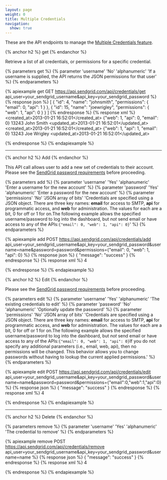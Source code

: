 ```yaml
---
layout: page
weight: 0
title: Multiple Credentials
navigation:
  show: true
---
```


These are the API endpoints to manage the [Multiple Credentials feature]({{root_url}}/User_Guide/Settings/multiple_credentials.html).

{% anchor h2 %}
get 
{% endanchor %}

Retrieve a list of all credentials, or permissions for a specific credential.


{% parameters get %}
 {% parameter 'username' 'No' 'alphanumeric' 'If a username is supplied, the API returns the JSON permissions for that user' %}
{% endparameters %}


{% apiexample get GET https://api.sendgrid.com/api/credentials/get api_user=your_sendgrid_username&api_key=your_sendgrid_password %}
  {% response json %}
[
  {
    "id": 4,
    "name": "johnsmith",
    "permissions": {
      "email": 0,
      "api": 1
    }
  },
  {
    "id": 15,
    "name": "joewrigley",
    "permissions": {
      "web": 1,
      "api": 0
    }
  }
]
  {% endresponse %}
  {% response xml %}
<credentials>
   <credential>
      <created_at>2013-01-21 16:52:01</created_at>
      <permissions>
         {"web": 1, "api": 0, "email": 0}
         <permissions>
            <id>13243</id>
            <name>John Smith</name>
            <updated_at>2013-01-21 16:52:01</updated_at>
         </permissions>
         <credential>
            <created_at>2013-01-21 16:52:01</created_at>
            <permissions>
               {"web": 1, "api": 1, "email": 0}
               <permissions>
                  <id>13243</id>
                  <name>Joe Wrigley</name>
                  <updated_at>2013-01-21 16:52:01</updated_at>
               </permissions>
            </permissions>
         </credential>
      </permissions>
   </credential>
</credentials>

  {% endresponse %}
{% endapiexample %}

* * * * *

{% anchor h2 %}
Add 
{% endanchor %}

This API call allows user to add a new set of credentials to their account. Please see the [SendGrid password requirements]({{root_url}}{{site.password_requirements}}) before proceeding.

{% parameters add %}
 {% parameter 'username' 'Yes' 'alphanumeric' 'Enter a username for the new account' %}
 {% parameter 'password' 'Yes' 'alphanumeric' 'Enter a password for the new account' %}
 {% parameter 'permissions' 'No' 'JSON array of bits' 'Credentials are specified using a JSON object. There are three key names: **email** for access to SMTP, **api** for programmatic access, and **web** for administration. The values for each are a bit, 0 for off or 1 for on.The following example allows the specified username/password to log into the dashboard, but *not* send email or have access to any of the APIs:`{"email": 0, "web": 1, "api": 0}`' %}
{% endparameters %}


{% apiexample add POST https://api.sendgrid.com/api/credentials/add api_user=your_sendgrid_username&api_key=your_sendgrid_password&username=name&password=password&permissions={"email": 0, "web": 1, "api": 0} %}
  {% response json %}
{
  "message": "success"
}
  {% endresponse %}
  {% response xml %}
<result>
   <count>4</count>
</result>

  {% endresponse %}
{% endapiexample %}

{% anchor h2 %}
Edit 
{% endanchor %}

Please see the [SendGrid password requirements]({{root_url}}{{site.password_requirements}}) before proceeding.

{% parameters edit %}
 {% parameter 'username' 'Yes' 'alphanumeric' 'The existing credentials to edit' %}
 {% parameter 'password' 'No' 'alphanumeric' 'Optionally update the password' %}
 {% parameter 'permissions' 'No' 'JSON array of bits' 'Credentials are specified using a JSON object. There are three key names: **email** for access to SMTP, **api** for programmatic access, and **web** for administration. The values for each are a bit, 0 for off or 1 for on.The following example allows the specified username/password to log into the dashboard, but *not* send email or have access to any of the APIs:`{"email": 0, "web": 1, "api": 0}`If you do not specify any additional parameters (i.e., email, web, api), then no permissions will be changed. This behavior allows you to change passwords without having to lookup the current applied permissions.' %}
{% endparameters %}


{% apiexample edit POST https://api.sendgrid.com/api/credentials/edit api_user=your_sendgrid_username&api_key=your_sendgrid_password&username=name&password=password&permissions={"email":0,"web":1,"api":0} %}
  {% response json %}
{
  "message": "success"
}
  {% endresponse %}
  {% response xml %}
<result>
   <count>4</count>
</result>

  {% endresponse %}
{% endapiexample %}

* * * * *

{% anchor h2 %}
Delete 
{% endanchor %}


{% parameters remove %}
 {% parameter 'username' 'Yes' 'alphanumeric' 'The credential to remove' %}
{% endparameters %}


{% apiexample remove POST https://api.sendgrid.com/api/credentials/remove api_user=your_sendgrid_username&api_key=your_sendgrid_password&username=name %}
  {% response json %}
{
  "message": "success"
}
  {% endresponse %}
  {% response xml %}
<result>
   <count>4</count>
</result>

  {% endresponse %}
{% endapiexample %}
